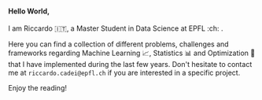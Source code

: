 #### Hello World,
I am Riccardo :it:, a Master Student in Data Science at EPFL :ch: .

Here you can find a collection of different problems, challenges and frameworks regarding Machine Learning :chart_with_upwards_trend:, Statistics :bar_chart: and Optimization :dart: that I have implemented during the last few years.
Don't hesitate to contact me at `riccardo.cadei@epfl.ch` if you are interested in a specific project. 

Enjoy the reading!

<!--
**riccardocadei/riccardocadei** is a ✨ _special_ ✨ repository because its `README.md` (this file) appears on your GitHub profile.

Here are some ideas to get you started:

- 🔭 I’m currently working on ...
- 🌱 I’m currently learning ...
- 👯 I’m looking to collaborate on ...
- 🤔 I’m looking for help with ...
- 💬 Ask me about ...
- 📫 How to reach me: ...
- 😄 Pronouns: ...
- ⚡ Fun fact: ...
-->
